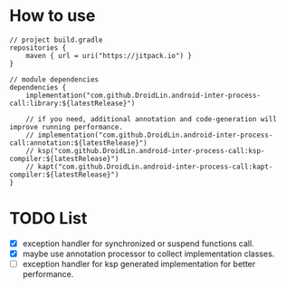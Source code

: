 # How to use
```
// project build.gradle
repositories {
    maven { url = uri("https://jitpack.io") }
}

// module dependencies
dependencies {
    implementation("com.github.DroidLin.android-inter-process-call:library:${latestRelease}")

    // if you need, additional annotation and code-generation will improve running performance.
    // implementation("com.github.DroidLin.android-inter-process-call:annotation:${latestRelease}")
    // ksp("com.github.DroidLin.android-inter-process-call:ksp-compiler:${latestRelease}")
    // kapt("com.github.DroidLin.android-inter-process-call:kapt-compiler:${latestRelease}")
}
```

# TODO List
- [x] exception handler for synchronized or suspend functions call.
- [x] maybe use annotation processor to collect implementation classes.
- [ ] exception handler for ksp generated implementation for better performance.